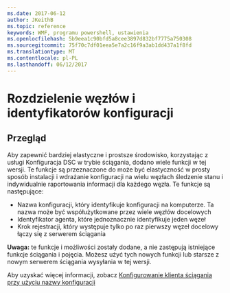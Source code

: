 ```yaml
---
ms.date: 2017-06-12
author: JKeithB
ms.topic: reference
keywords: WMF, programu powershell, ustawienia
ms.openlocfilehash: 5b9eea1c90bfd5a8cee3897d832bf7775a750308
ms.sourcegitcommit: 75f70c7df01eea5e7a2c16f9a3ab1dd437a1f8fd
ms.translationtype: MT
ms.contentlocale: pl-PL
ms.lasthandoff: 06/12/2017
---
```

# <a name="separation-of-node-and-configuration-ids"></a>Rozdzielenie węzłów i identyfikatorów konfiguracji

## <a name="overview"></a>Przegląd

Aby zapewnić bardziej elastyczne i prostsze środowisko, korzystając z usługi Konfiguracja DSC w trybie ściągania, dodano wiele funkcji w tej wersji. Te funkcje są przeznaczone do może być elastyczność w prosty sposób instalacji i wdrażanie konfiguracji na wielu węzłach śledzenie stanu i indywidualnie raportowania informacji dla każdego węzła. Te funkcje są następujące:

* Nazwa konfiguracji, który identyfikuje konfiguracji na komputerze. Ta nazwa może być współużytkowane przez wiele węzłów docelowych 
* Identyfikator agenta, które jednoznacznie identyfikuje jeden węzeł
* Krok rejestracji, który występuje tylko po raz pierwszy węzeł docelowy łączy się z serwerem ściągania

**Uwaga:** te funkcje i możliwości zostały dodane, a nie zastępują istniejące funkcje ściągania i pojęcia. Możesz użyć tych nowych funkcji lub starsze z nowym serwerem ściągania wysyłania w tej wersji.

Aby uzyskać więcej informacji, zobacz [Konfigurowanie klienta ściągania przy użyciu nazwy konfiguracji](https://msdn.microsoft.com/powershell/dsc/pullclientconfignames)

